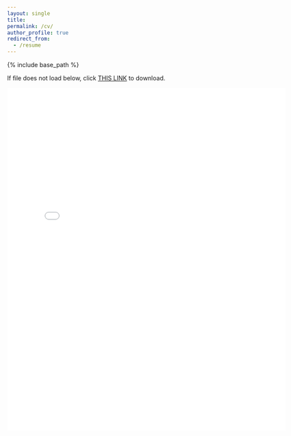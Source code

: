 ```yaml
---
layout: single
title:
permalink: /cv/
author_profile: true
redirect_from:
  - /resume
---
```


{% include base_path %}

If file does not load below, click [THIS LINK](https://cseveren.github.io/files/Severen_CV_202309.pdf) to download.

<embed src="{{ site.baseurl }}/files/Severen_CV_202309.pdf" width="650" height="800" type='application/pdf'>
